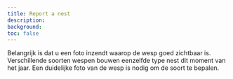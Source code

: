```yaml
---
title: Report a nest
description:
background:
toc: false
---
```


Belangrijk is dat u een foto inzendt waarop de wesp goed zichtbaar is. Verschillende soorten wespen bouwen eenzelfde type nest dit moment van het jaar. Een duidelijke foto van de wesp is nodig om de soort te bepalen. 
 
<form action="" method="POST" id="nest-report-form" class="needs-validation" enctype="multipart/form-data" novalidate></form>

<script type="text/javascript" src="https://maps.googleapis.com/maps/api/js?sensor=false&key=AIzaSyAC8CPgw0vcpkW8J6Etd3q0pn9cnmb1c7g"></script>
<script src="/assets/js/iasset.js"></script>
